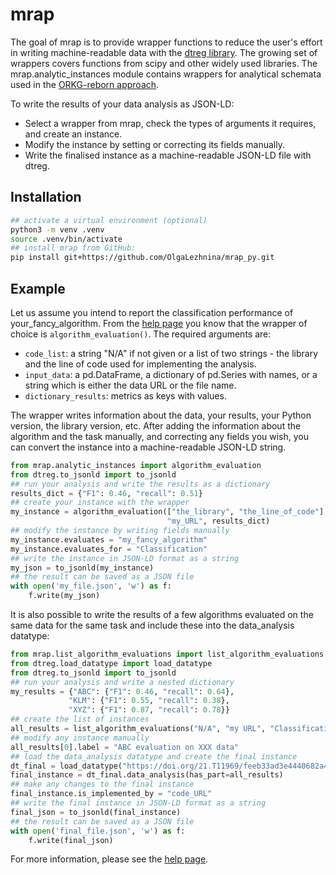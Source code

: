# mrap
<!-- badges: start -->
<!-- badges: end -->

The goal of mrap is to provide wrapper functions to reduce the user's effort 
in writing machine-readable data with the [dtreg library](https://pypi.org/project/dtreg/).
The growing set of wrappers covers functions from scipy and other widely used libraries.
The mrap.analytic_instances module contains wrappers for analytical schemata used in 
the [ORKG-reborn approach](https://reborn.orkg.org/pages/help).

To write the results of your data analysis as JSON-LD:
* Select a wrapper from mrap, check the types of arguments it requires, and create an instance.
* Modify the instance by setting or correcting its fields manually.
* Write the finalised instance as a machine-readable JSON-LD file with dtreg.        

## Installation

```sh
## activate a virtual environment (optional)
python3 -m venv .venv
source .venv/bin/activate
## install mrap from GitHub:
pip install git+https://github.com/OlgaLezhnina/mrap_py.git
```

## Example
Let us assume you intend to report the classification performance of your_fancy_algorithm. 
From the [help page](https://reborn.orkg.org/pages/help) you know that the wrapper of choice is 
``algorithm_evaluation()``. The required arguments are:

* ``code_list``: a string "N/A" if not given or a list of two strings -
the library and the line of code used for implementing the analysis.
* ``input_data``: a pd.DataFrame, a dictionary of pd.Series with names, or a string which is
either the data URL or the file name. 
* ``dictionary_results``: metrics as keys with values.

The wrapper writes information about the data, your results, your Python version, 
the library version, etc. After adding the information about the algorithm and the task manually, 
and correcting any fields you wish, you can convert the instance 
into a machine-readable JSON-LD string. 
  
```python
from mrap.analytic_instances import algorithm_evaluation
from dtreg.to_jsonld import to_jsonld
## run your analysis and write the results as a dictionary
results_dict = {"F1": 0.46, "recall": 0.51}
## create your instance with the wrapper
my_instance = algorithm_evaluation(["the_library", "the_line_of_code"], 
                                   "my_URL", results_dict)
## modify the instance by writing fields manually
my_instance.evaluates = "my_fancy_algorithm"
my_instance.evaluates_for = "Classification"
## write the instance in JSON-LD format as a string
my_json = to_jsonld(my_instance)
## the result can be saved as a JSON file
with open('my_file.json', 'w') as f:
    f.write(my_json)

```
It is also possible to write the results of a few algorithms evaluated on the same data
for the same task and include these into the data_analysis datatype:

```python
from mrap.list_algorithm_evaluations import list_algorithm_evaluations
from dtreg.load_datatype import load_datatype
from dtreg.to_jsonld import to_jsonld
## run your analysis and write a nested dictionary
my_results = {"ABC": {"F1": 0.46, "recall": 0.64},
             "KLM": {"F1": 0.55, "recall": 0.38},
             "XYZ": {"F1": 0.87, "recall": 0.78}}
## create the list of instances
all_results = list_algorithm_evaluations("N/A", "my URL", "Classification", my_results)
## modify any instance manually
all_results[0].label = "ABC evaluation on XXX data"
## load the data_analysis datatype and create the final instance
dt_final = load_datatype("https://doi.org/21.T11969/feeb33ad3e4440682a4d")
final_instance = dt_final.data_analysis(has_part=all_results)
## make any changes to the final instance
final_instance.is_implemented_by = "code_URL"
## write the final instance in JSON-LD format as a string
final_json = to_jsonld(final_instance)
## the result can be saved as a JSON file
with open('final_file.json', 'w') as f:
    f.write(final_json)

```

For more information, please see the [help page](https://reborn.orkg.org/pages/help).